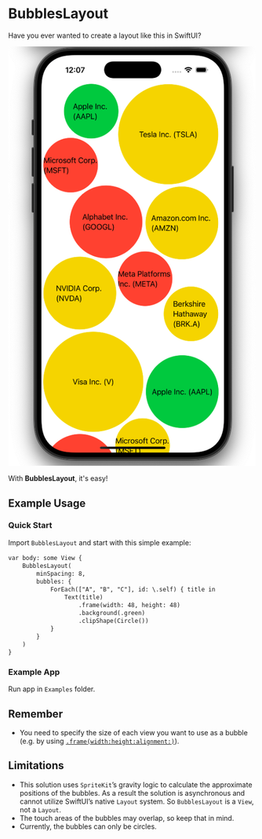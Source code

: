 # BubblesLayout

Have you ever wanted to create a layout like this in SwiftUI?

![Preview](READMEAssets/Preview.png)

With **BubblesLayout**, it's easy!

## Example Usage

### Quick Start

Import `BubblesLayout` and start with this simple example:

```
var body: some View {
    BubblesLayout(
        minSpacing: 8,
        bubbles: {
            ForEach(["A", "B", "C"], id: \.self) { title in
                Text(title)
                    .frame(width: 48, height: 48)
                    .background(.green)
                    .clipShape(Circle())
            }
        }
    )
}
```

### Example App

Run app in `Examples` folder.

## Remember

- You need to specify the size of each view you want to use as a bubble (e.g. by using [`.frame(width:height:alignment:)`](https://developer.apple.com/documentation/swiftui/view/frame(width:height:alignment:))).

## Limitations

- This solution uses `SpriteKit`’s gravity logic to calculate the approximate positions of the bubbles. As a result the solution is asynchronous and cannot utilize SwiftUI’s native `Layout` system. So `BubblesLayout` is a `View`, not a `Layout`.
- The touch areas of the bubbles may overlap, so keep that in mind.
- Currently, the bubbles can only be circles.

